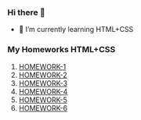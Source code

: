### Hi there 👋
- 🔭 I’m currently learning HTML+CSS

### My Homeworks HTML+CSS
1. [HOMEWORK-1](https://volodymyrkozel.github.io/goit-markup-hw-01)
1. [HOMEWORK-2](https://volodymyrkozel.github.io/goit-markup-hw-02)
1. [HOMEWORK-3](https://volodymyrkozel.github.io/goit-markup-hw-03)
1. [HOMEWORK-4](https://volodymyrkozel.github.io/goit-markup-hw-04)
1. [HOMEWORK-5](https://volodymyrkozel.github.io/goit-markup-hw-05)
1. [HOMEWORK-6](https://volodymyrkozel.github.io/goit-markup-hw-06)

<!--
**VolodymyrKozel/VolodymyrKozel** is a ✨ _special_ ✨ repository because its `README.md` (this file) appears on your GitHub profile.

Here are some ideas to get you started:

- 🔭 I’m currently working on ...
- 🌱 I’m currently learning ...
- 👯 I’m looking to collaborate on ...
- 🤔 I’m looking for help with ...
- 💬 Ask me about ...
- 📫 How to reach me: ...
- 😄 Pronouns: ...
- ⚡ Fun fact: ...
-->
